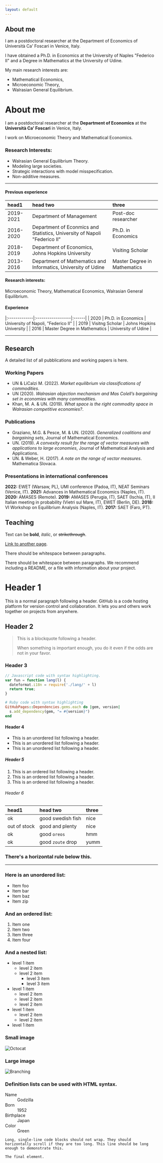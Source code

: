 ```yaml
---
layout: default
---
```


## About me
I am a postdoctoral researcher at the Department of Economics of Università Ca' Foscari in Venice, Italy.

I have obtained a Ph.D. in Economics at the University of Naples "Federico II" and a Degree in Mathematics at the University of Udine.

My main research interests are:
- Mathematical Economics,
- Microeconomic Theory,
- Walrasian General Equilibrium.

# About me

I am a postdoctoral researcher at the **Department of Economics** at the **Università Ca' Foscari** in Venice, Italy.

I work on Microeconomic Theory and Mathematical Economics.

### Research Interests:
- Walrasian General Equilibrium Theory.
- Modeling large societies.
- Strategic interactions with model misspecification.
- Non-additive measures.

* * *
#### Previous experience

| head1        | head two          | three |
|:------|:------------------|:---------------------|
| 2019-2021 | Department of Management | Post-doc researcher |
| 2016-2020 | Department of Econmics and Statistics, University of Napoli "Federico II" | Ph.D. in Economics |
| 2018-2019 | Department of Economics, Johns Hopkins University | Visiting Scholar |
| 2013-2016 | Department of Mathematics and Informatics, University of Udine | Master Degree in Mathematics|


#### Research interests:
Microeconomic Theory, Mathematical Economics, Walrasian General Equilibrium.

#### Experience
|:-------------|:------------------|:------|
| 2020    | Ph.D. in Economics | University of Napoli, "Federico II"  |
| 2019 | Visitng Scholar   | Johns Hopkins University  |
| 2016          | Master Degree in Mathematics      | University of Udine   |

* * *
## Research
A detailed list of all pubblications and working papers is here.
### Working Papers
 * UN & LiCalzi M. (2022). <em>Market equilibrium via classifications of commodities</em>.
 * UN (2020). <em>Walrasian objection mechanism and Mas Colell’s bargaining set in economies with many commodities</em>.
 * Khan, M. A. & UN. (2019).  <em>What space is the right commodity space in Walrasian competitive economies?</em>.
 
### Publications
* Graziano, M.G. & Pesce, M. & UN. (2020). <em>Generalized coalitions and bargaining sets</em>, Journal of Mathematical Economics.
* UN. (2019).  <em>A convexity result for the range of vector measures with applications to large economies</em>, Journal of Mathematical Analysis and Applications.
* UN. & Weber, H. (2017). <em>A note on the range of vector measures</em>. Mathematica Slovaca.

### Presentations in international conferences
**2022:** EWET (Warsaw, PL), UMI conference (Padoa, IT), NEAT Seminars (Venice, IT). **2021:** Advances in Mathematical Economics (Naples, IT). **2020:** AMASES (Remote). **2019:** AMASES (Perugia, IT), SAET (Ischia, IT), II Italian meeting in probability (Vietri sul Mare, IT), EWET (Berlin, DE).
**2018:** VI Workshop on Equilibrium Analysis (Naples, IT).
**2017:** SAET (Faro, PT).

## Teaching


Text can be **bold**, _italic_, or ~~strikethrough~~.

[Link to another page](./another-page.html).

There should be whitespace between paragraphs.

There should be whitespace between paragraphs. We recommend including a README, or a file with information about your project.

# Header 1

This is a normal paragraph following a header. GitHub is a code hosting platform for version control and collaboration. It lets you and others work together on projects from anywhere.

## Header 2

> This is a blockquote following a header.
>
> When something is important enough, you do it even if the odds are not in your favor.

### Header 3

```js
// Javascript code with syntax highlighting.
var fun = function lang(l) {
  dateformat.i18n = require('./lang/' + l)
  return true;
}
```

```ruby
# Ruby code with syntax highlighting
GitHubPages::Dependencies.gems.each do |gem, version|
  s.add_dependency(gem, "= #{version}")
end
```

#### Header 4

*   This is an unordered list following a header.
*   This is an unordered list following a header.
*   This is an unordered list following a header.

##### Header 5

1.  This is an ordered list following a header.
2.  This is an ordered list following a header.
3.  This is an ordered list following a header.

###### Header 6

| head1        | head two          | three |
|:-------------|:------------------|:------|
| ok           | good swedish fish | nice  |
| out of stock | good and plenty   | nice  |
| ok           | good `oreos`      | hmm   |
| ok           | good `zoute` drop | yumm  |

### There's a horizontal rule below this.

* * *

### Here is an unordered list:

*   Item foo
*   Item bar
*   Item baz
*   Item zip

### And an ordered list:

1.  Item one
1.  Item two
1.  Item three
1.  Item four

### And a nested list:

- level 1 item
  - level 2 item
  - level 2 item
    - level 3 item
    - level 3 item
- level 1 item
  - level 2 item
  - level 2 item
  - level 2 item
- level 1 item
  - level 2 item
  - level 2 item
- level 1 item

### Small image

![Octocat](https://github.githubassets.com/images/icons/emoji/octocat.png)

### Large image

![Branching](https://guides.github.com/activities/hello-world/branching.png)


### Definition lists can be used with HTML syntax.

<dl>
<dt>Name</dt>
<dd>Godzilla</dd>
<dt>Born</dt>
<dd>1952</dd>
<dt>Birthplace</dt>
<dd>Japan</dd>
<dt>Color</dt>
<dd>Green</dd>
</dl>

```
Long, single-line code blocks should not wrap. They should horizontally scroll if they are too long. This line should be long enough to demonstrate this.
```

```
The final element.
```
